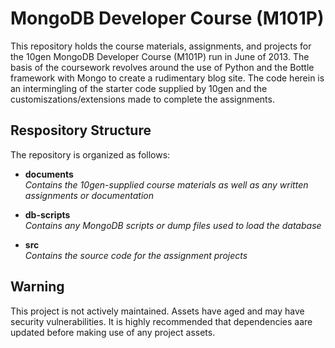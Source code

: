 # MongoDB Developer Course (M101P)

This repository holds the course materials, assignments, and projects for the 10gen MongoDB Developer Course (M101P) run in June of 2013.  The basis of the coursework revolves around the use of Python and the Bottle framework with Mongo to create a rudimentary blog site.  The code herein is an intermingling of the starter code supplied by 10gen and the customiszations/extensions made to complete the assignments.  

## Respository Structure

The repository is organized as follows:

* **documents**  
    *Contains the 10gen-supplied course materials as well as any written assignments or documentation*  

* **db-scripts**  
    *Contains any MongoDB scripts or dump files used to load the database*  

* **src**  
    *Contains the source code for the assignment projects*  
    
## Warning

This project is not actively maintained.  Assets have aged and may have security vulnerabilities.  It is highly recommended that dependencies aare updated before making use of any project assets.
